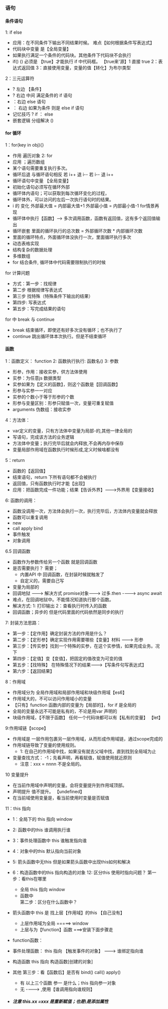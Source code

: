 ### 语句

#### 条件语句

1: if else  

- 应用：在不同条件下输出不同结果时候。 难点【如何根据条件写表达式】 
- 代码块中变量  是【全局变量】
- 如果执行满足一个条件的代码块。其他条件下代码块不会执行
- if() () 必须是 【true】才能执行 if 中代码框。 【true来'源】1 直接 true 2：表达式返回值 3：直接使用变量，变量的值【转化】为布尔类型

2：三元运算符

- ? 左边 【条件】
- ? 右边 中间 满足条件的 if 语句
- ：右边 else 语句
- ： 右边  如果为条件  则是  else if 语句
- 记忆技巧  ? if  ： else 
- 嵌套逻辑 分组解决  ()

#### for 循环

1：for(key in obj){}  

- 作用 遍历对象
  2: for 
 - 应用 ；遍历数组
 - 某个语句需要重复执行多次。
 - 循环后退 与循环语句相反 若 i++ 退 i--  若 i-- 退 i++
 - 循环语句中变量  【全局变量】
 - 初始化语句必须写在循环外部
 - 循环体内语句；可以获取到每次循环变化的过程，
 - 循环体外，可以访问的左后一次执行语句时的结果。
 - i 的 变化 外部最大值 = 内部最大值+1  外部最小值 = 内部最小值-1
   for情景再现
 - 循环体中执行【函数】--> 多次调用函数，函数有返回值，这有多个返回值输出
 - 循环嵌套  里面的循环执行的总次数 = 外部循环次数 * 内部循环次数
 - 里面的循环特点，外面循环体没执行一次，里面循环执行多次
 - 动态表格实现
 - 结构复杂的数据处理
 - 多维数组
 - for 结合条件, 循环体中代码需要限制执行的时候

for 计算问题 

 - 方式：第一步：找规律
 - 第二步 根据规律写表达式
 - 第三步 找特殊（特殊条件下输出的结果）
 - 第四步: 写表达式  
 - 第五步：写完成结果的语句

for 中 break 与 continue

 - break 结束循环，即使还有好多次没有循环；也不执行了
 - continue 跳出循环体本次执行。但是不结束循环

#### 函数

1：函数定义： function 
2: 函数执行执行: 函数名()
3: 参数 

  - 形参，作用：接收实参，供方法体使用
  - 实参：为任意js 数据类型 
  - 实参如果为【定义的函数】，则这个函数是【回调函数】
  - 形参与实参一一对应 
  - 实参的个数小于等于形参的个数
  - 形参与变量区别：形参只赋值一次，变量可重复赋值
  - arguments 伪数组：接收实参 

4：方法体：

  - var定义的变量，只有方法体中变量为局部-的,其他一律全局的
  - 写语句，完成该方法的业务逻辑
  - 方法体中变量；执行完毕后就会内释放,不会再内存中保存
  - 变量局部作用域在函数执行时候形成,定义时候啥都没有

5：return 

  - 函数的【返回值】
  - 结束语句，return 下所有语句都不会被执行
  - 返回值，只有函数执行时才能【出现】
  - 应用：把函数完成一件功能；结果【告诉外界】--->外界用【变量接收】

6: 函数的调用：

  - 函数没调用一次，方法体会执行一次，执行完毕后，方法体内变量就会释放
  - 函数可以重复调用 
  - new
  - call apply bind
  - 事件触发
  - 对象调用

6.5 回调函数

  - 函数作为参数传给另一个函数 就是回调函数
  - 是否需要执行？ 需要；
    - 内置API 中 回调函数，在封装时候就触发了 
    - 自定义的，需要自己写
  - 变量为局部的
  - 回调地狱  ---> 解决方式  promise对象---> 过多.then ----> async await
  - 难点，在回调地狱中。不能情况知道执行那个函数。
  - 解决方式: 1: 打印输出  2：查看执行时传入的函数
  - 回调函数；异步的  但是代码里面的代码依然是同步的执行

7: 封装方法思路：

 - 第一步：【定作用】确定封装方法的作用是什么？
 - 第二步：【定形参】确定实现作用需要哪些【变量】材料 ---> 形参  
 - 第三步：【传实参】找到一个特殊的实参，在这个实参情，如果完成业务。况下
 - 第四步：【定值】变【变值】，把固定的值改变为可变的值
 - 第五步：【找特殊】 在特殊情况下的结果--->【写条件句写表达式】
 - 第六步：【返回结果】

8：作用域

 - 作用域分为 全局作用域和局部作用域和块级作用域【es6】
 - 作用域大的，不可以访问作用域小的变量
 - 【只有】function 函数内部的变量为【局部的】，for if 是全局的
 - 全局的变量永远不可能是私有的，不论是用var  声明的
 - 块级作用域，【不限于函数】 任何一个代码块都可以有【私有的变量】  【let】

9:作用域链【scope】

 - 作用域是 一层作用包裹另一层作用域，从而形成作用域链，通过scope完成的
 - 作用域链导致了变量的使用规则。
   - 1: 在自己的作用域中找，如果没有就去父域中找，直到找到全局域为止
 - 变量查找方式：
   -1；先看声明，再看赋值，赋值使用就近原则   
   - 注意：xxx = nnnn  不是全局的。

 10 变量提升

   - 在当前作用域中声明的变量。会将变量提升到作用域顶部。
   - 声明提升  值不提升。 【undefined】
   - 在当前域使用变量是，看当前使用时变量是否赋值   

11：this 指向

  - 1：全局下的 this 指向 window

  - 2: 函数中的this  谁调用执行谁

  - 3：事件处理函数中 this 谁触发指向谁

  - 4：对象中的this 默认指向当前对象

  - 5: 箭头函数中无this 但是如果箭头函数中出现this如何和解决

  - 6：构造函数中的this 指向构造的对象
    12: 区分this 使用时指向问题？
    第一步：看this在哪里

    - 全局   this 指向 window
    - 函数中  
      第二步：区分在什么函数中？

   - 箭头函数中  this 是 找上层【作用域】的this  【自己没有】

     -  上层作用域为全局 =====> window
     -  上层与为【function】函数 ===>安装下面步骤走

   - function函数：

   - 事件处理函数： this 指向 【触发事件的对象】 ---> 谁绑定指向谁

   - 构造函数   this 指向 构造函数[创建的对象]

   - 其他 
     第三步：看【函数后】是否有 bind() call() apply()

       - 有 以上三个函数 参一 是什么；this 指向参一对象
       - 无  ----> ,使用【谁调用指向谁规则】

   - ##### 注意 this.xx =xxx 是重新赋值；也是\是添加属性